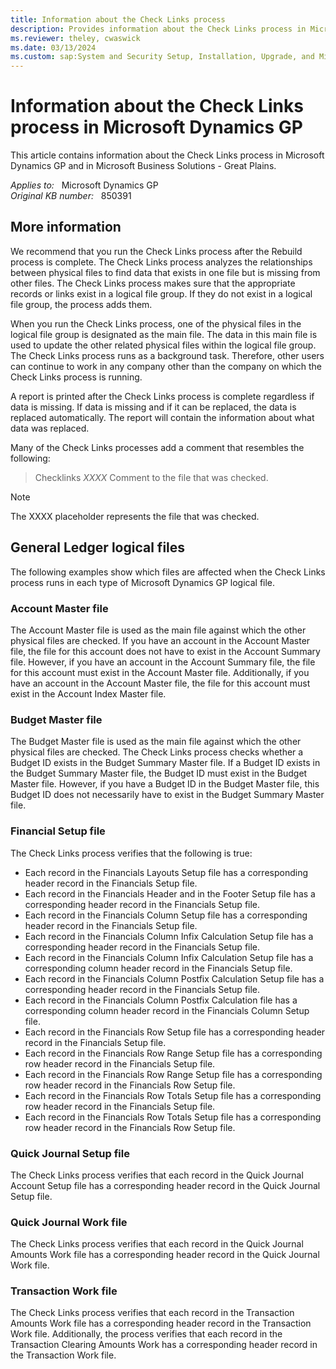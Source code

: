 ```yaml
---
title: Information about the Check Links process
description: Provides information about the Check Links process in Microsoft Dynamics GP.
ms.reviewer: theley, cwaswick
ms.date: 03/13/2024
ms.custom: sap:System and Security Setup, Installation, Upgrade, and Migrations
---
```

# Information about the Check Links process in Microsoft Dynamics GP

This article contains information about the Check Links process in Microsoft Dynamics GP and in Microsoft Business Solutions - Great Plains.

_Applies to:_ &nbsp; Microsoft Dynamics GP  
_Original KB number:_ &nbsp; 850391

## More information

We recommend that you run the Check Links process after the Rebuild process is complete. The Check Links process analyzes the relationships between physical files to find data that exists in one file but is missing from other files. The Check Links process makes sure that the appropriate records or links exist in a logical file group. If they do not exist in a logical file group, the process adds them.

When you run the Check Links process, one of the physical files in the logical file group is designated as the main file. The data in this main file is used to update the other related physical files within the logical file group. The Check Links process runs as a background task. Therefore, other users can continue to work in any company other than the company on which the Check Links process is running.

A report is printed after the Check Links process is complete regardless if data is missing. If data is missing and if it can be replaced, the data is replaced automatically. The report will contain the information about what data was replaced.

Many of the Check Links processes add a comment that resembles the following:

> Checklinks *XXXX* Comment to the file that was checked.

> [!NOTE]
> The XXXX placeholder represents the file that was checked.

## General Ledger logical files

The following examples show which files are affected when the Check Links process runs in each type of Microsoft Dynamics GP logical file.

### Account Master file

The Account Master file is used as the main file against which the other physical files are checked. If you have an account in the Account Master file, the file for this account does not have to exist in the Account Summary file. However, if you have an account in the Account Summary file, the file for this account must exist in the Account Master file. Additionally, if you have an account in the Account Master file, the file for this account must exist in the Account Index Master file.

### Budget Master file

The Budget Master file is used as the main file against which the other physical files are checked. The Check Links process checks whether a Budget ID exists in the Budget Summary Master file. If a Budget ID exists in the Budget Summary Master file, the Budget ID must exist in the Budget Master file. However, if you have a Budget ID in the Budget Master file, this Budget ID does not necessarily have to exist in the Budget Summary Master file.

### Financial Setup file

The Check Links process verifies that the following is true:

- Each record in the Financials Layouts Setup file has a corresponding header record in the Financials Setup file.
- Each record in the Financials Header and in the Footer Setup file has a corresponding header record in the Financials Setup file.
- Each record in the Financials Column Setup file has a corresponding header record in the Financials Setup file.
- Each record in the Financials Column Infix Calculation Setup file has a corresponding header record in the Financials Setup file.
- Each record in the Financials Column Infix Calculation Setup file has a corresponding column header record in the Financials Setup file.
- Each record in the Financials Column Postfix Calculation Setup file has a corresponding header record in the Financials Setup file.
- Each record in the Financials Column Postfix Calculation file has a corresponding column header record in the Financials Column Setup file.
- Each record in the Financials Row Setup file has a corresponding header record in the Financials Setup file.
- Each record in the Financials Row Range Setup file has a corresponding row header record in the Financials Setup file.
- Each record in the Financials Row Range Setup file has a corresponding row header record in the Financials Row Setup file.
- Each record in the Financials Row Totals Setup file has a corresponding row header record in the Financials Setup file.
- Each record in the Financials Row Totals Setup file has a corresponding row header record in the Financials Row Setup file.

### Quick Journal Setup file

The Check Links process verifies that each record in the Quick Journal Account Setup file has a corresponding header record in the Quick Journal Setup file.

### Quick Journal Work file

The Check Links process verifies that each record in the Quick Journal Amounts Work file has a corresponding header record in the Quick Journal Work file.

### Transaction Work file

The Check Links process verifies that each record in the Transaction Amounts Work file has a corresponding header record in the Transaction Work file. Additionally, the process verifies that each record in the Transaction Clearing Amounts Work has a corresponding header record in the Transaction Work file.
